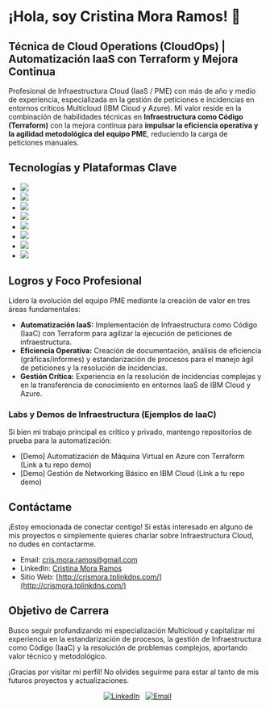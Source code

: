 # ¡Hola, soy Cristina Mora Ramos! 👋
## Técnica de Cloud Operations (CloudOps) | Automatización IaaS con Terraform y Mejora Continua

Profesional de Infraestructura Cloud (IaaS / PME) con más de año y medio de experiencia, especializada en la gestión de peticiones e incidencias en entornos críticos Multicloud (IBM Cloud y Azure). Mi valor reside en la combinación de habilidades técnicas en **Infraestructura como Código (Terraform)** con la mejora continua para **impulsar la eficiencia operativa y la agilidad metodológica del equipo PME**, reduciendo la carga de peticiones manuales.

## Tecnologías y Plataformas Clave

- ![](https://img.shields.io/badge/Terraform-7B42BC?style=flat-square&logo=terraform&logoColor=white)
- ![](https://img.shields.io/badge/Azure-0078D4?style=flat-square&logo=microsoft-azure&logoColor=white)
- ![](https://img.shields.io/badge/IBM%20Cloud-006699?style=flat-square&logo=ibm&logoColor=white)
- ![](https://img.shields.io/badge/IaaS-004488?style=flat-square&logo=cloud&logoColor=white)
- ![](https://img.shields.io/badge/Automatizaci%C3%B3n-FF69B4?style=flat-square&logo=autodesk&logoColor=white)
- ![](https://img.shields.io/badge/Agile-007ACC?style=flat-square&logo=scrumalliance&logoColor=white)
- ![](https://img.shields.io/badge/Kubernetes-326CE5?style=flat-square&logo=kubernetes&logoColor=white)
- ![](https://img.shields.io/badge/Bash-lightgrey?style=flat-square&logo=gnu-bash&logoColor=white)


## Logros y Foco Profesional

Lidero la evolución del equipo PME mediante la creación de valor en tres áreas fundamentales:

* **Automatización IaaS:** Implementación de Infraestructura como Código (IaaC) con Terraform para agilizar la ejecución de peticiones de infraestructura.
* **Eficiencia Operativa:** Creación de documentación, análisis de eficiencia (gráficas/informes) y estandarización de procesos para el manejo ágil de peticiones y la resolución de incidencias.
* **Gestión Crítica:** Experiencia en la resolución de incidencias complejas y en la transferencia de conocimiento en entornos IaaS de IBM Cloud y Azure.

### Labs y Demos de Infraestructura (Ejemplos de IaaC)

Si bien mi trabajo principal es crítico y privado, mantengo repositorios de prueba para la automatización:

- [Demo] Automatización de Máquina Virtual en Azure con Terraform (Link a tu repo demo)
- [Demo] Gestión de Networking Básico en IBM Cloud (Link a tu repo demo)

## Contáctame

¡Estoy emocionada de conectar contigo! Si estás interesado en alguno de mis proyectos o simplemente quieres charlar sobre Infraestructura Cloud, no dudes en contactarme.

- Email: [cris.mora.ramos@gmail.com](mailto:cris.mora.ramos@gmail.com)
- LinkedIn: [Cristina Mora Ramos](https://www.linkedin.com/in/cristina-mora-ramos/)
- Sitio Web: [http://crismora.tplinkdns.com/](http://crismora.tplinkdns.com/)

## Objetivo de Carrera

Busco seguir profundizando mi especialización Multicloud y capitalizar mi experiencia en la estandarización de procesos, la gestión de Infraestructura como Código (IaaC) y la resolución de problemas complejos, aportando valor técnico y metodológico.

¡Gracias por visitar mi perfil! No olvides seguirme para estar al tanto de mis futuros proyectos y actualizaciones.

<p align="center">
  <a href="https://www.linkedin.com/in/cristina-mora-ramos/"><img src="https://img.shields.io/badge/LinkedIn--_.svg?style=social&logo=linkedin" alt="LinkedIn"></a>
  <a href="mailto:cris.mora.ramos@gmail.com"><img src="https://img.shields.io/badge/Email--_.svg?style=social&logo=gmail" alt="Email"></a>
</p>

